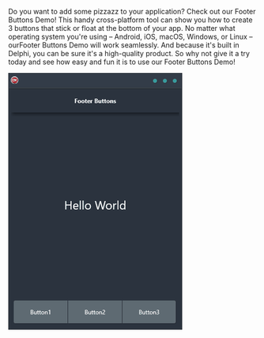 Do you want to add some pizzazz to your application? Check out our Footer Buttons Demo! This handy cross-platform tool can show you how to create 3 buttons that stick or float at the bottom of your app. No matter what operating system you're using – Android, iOS, macOS, Windows, or Linux – ourFooter Buttons Demo will work seamlessly. And because it's built in Delphi, you can be sure it's a high-quality product. So why not give it a try today and see how easy and fun it is to use our Footer Buttons Demo!

![screenshot](screenshot.gif)
